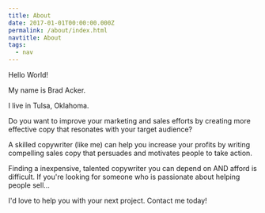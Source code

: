 ```yaml
---
title: About
date: 2017-01-01T00:00:00.000Z
permalink: /about/index.html
navtitle: About
tags:
  - nav
---
```

Hello World!

My name is Brad Acker.

I live in Tulsa, Oklahoma.

Do you want to improve your marketing and sales efforts by creating more effective copy that resonates with your target audience?

A skilled copywriter (like me) can help you increase your profits by writing compelling sales copy that persuades and motivates people to take action.

Finding a inexpensive, talented copywriter you can depend on AND afford is difficult. If you're looking for someone who is passionate about helping people sell…

I'd love to help you with your next project. Contact me today!